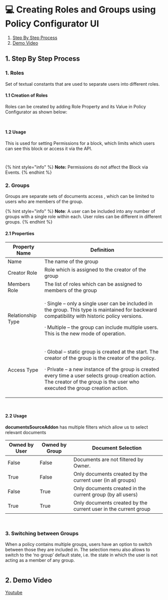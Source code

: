# 💻 Creating Roles and Groups using Policy Configurator UI

1. [Step By Step Process](roles-and-groups.md#id-1.-step-by-step-process)
2. [Demo Video](roles-and-groups.md#id-2.-demo-video)

## 1. Step By Step Process

### 1. Roles

Set of textual constants that are used to separate users into different roles.

#### 1.1 Creation of Roles

Roles can be created by adding Role Property and its Value in Policy Configurator as shown below:

<figure><img src="../../../../.gitbook/assets/image (13) (3) (1).png" alt=""><figcaption></figcaption></figure>

<figure><img src="../../../../.gitbook/assets/Role1.1.png" alt=""><figcaption></figcaption></figure>

#### 1.2 Usage

This is used for setting Permissions for a block, which limits which users can see this block or access it via the API.

<figure><img src="../../../../.gitbook/assets/image (1) (4).png" alt=""><figcaption></figcaption></figure>

<figure><img src="../../../../.gitbook/assets/image (33) (1) (1).png" alt=""><figcaption></figcaption></figure>

{% hint style="info" %}
**Note:** Permissions do not affect the Block via Events.
{% endhint %}

### 2. Groups

Groups are separate sets of documents access , which can be limited to users who are members of the group.

{% hint style="info" %}
**Note**: A user can be included into any number of groups with a single role within each. User roles can be different in different groups.
{% endhint %}

#### 2.1 Properties

| Property Name     | Definition                                                                                                                                                                                                                                                                                            |
| ----------------- | ----------------------------------------------------------------------------------------------------------------------------------------------------------------------------------------------------------------------------------------------------------------------------------------------------- |
| Name              | The name of the group                                                                                                                                                                                                                                                                                 |
| Creator Role      | Role which is assigned to the creator of the group                                                                                                                                                                                                                                                    |
| Members Role      | The list of roles which can be assigned to members of the group                                                                                                                                                                                                                                       |
| Relationship Type | <p>· Single – only a single user can be included in the group. This type is maintained for backward compatibility with historic policy versions.</p><p>· Multiple – the group can include multiple users. This is the new mode of operation.</p>                                                      |
| Access Type       | <p>· Global – static group is created at the start. The creator of the group is the creator of the policy.</p><p>· Private – a new instance of the group is created every time a user selects group creation action. The creator of the group is the user who executed the group creation action.</p> |

<figure><img src="../../../../.gitbook/assets/image (22).png" alt=""><figcaption></figcaption></figure>

<figure><img src="../../../../.gitbook/assets/image (17) (1) (2).png" alt=""><figcaption></figcaption></figure>

#### 2.2 Usage

**documentsSourceAddon** has multiple filters which allow us to select relevant documents

| Owned by User | Owned by Group | Document Selection                                              |
| ------------- | -------------- | --------------------------------------------------------------- |
| False         | False          | Documents are not filtered by Owner.                            |
| True          | False          | Only documents created by the current user (in all groups)      |
| False         | True           | Only documents created in the current group (by all users)      |
| True          | True           | Only documents created by the current user in the current group |

<figure><img src="../../../../.gitbook/assets/image (23) (3) (1).png" alt=""><figcaption></figcaption></figure>

<figure><img src="../../../../.gitbook/assets/image (16) (1).png" alt=""><figcaption></figcaption></figure>

### 3. Switching between Groups

When a policy contains multiple groups, users have an option to switch between those they are included in. The selection menu also allows to switch to the ‘no group’ default state, i.e. the state in which the user is not acting as a member of any group.

<figure><img src="../../../../.gitbook/assets/image (32).png" alt=""><figcaption></figcaption></figure>

## 2. Demo Video

[Youtube](https://www.youtube.com/watch?v=Gnwftf-WTOc\&list=PLnld0e1pwLhqb69cELqQrW87JFVIDfocL\&index=35\&t=443s)
